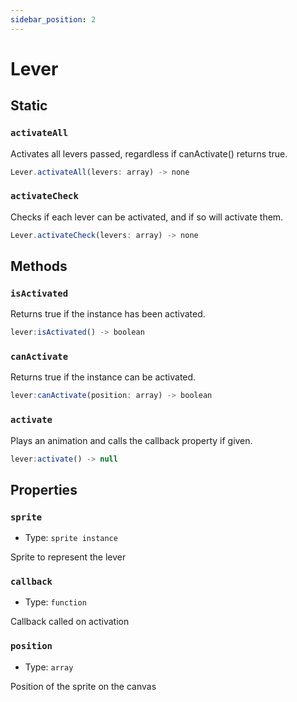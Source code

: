 ```yaml
---
sidebar_position: 2
---
```


# Lever

## Static

### `activateAll`

Activates all levers passed, regardless if canActivate() returns true.

```js
Lever.activateAll(levers: array) -> none
```

### `activateCheck`

Checks if each lever can be activated, and if so will activate them.

```js
Lever.activateCheck(levers: array) -> none
```

## Methods

### `isActivated`

Returns true if the instance has been activated.

```js
lever:isActivated() -> boolean
```

### `canActivate`

Returns true if the instance can be activated.

```js
lever:canActivate(position: array) -> boolean
```

### `activate`

Plays an animation and calls the callback property if given.

```js
lever:activate() -> null
```

## Properties

### `sprite`
* Type: `sprite instance`

Sprite to represent the lever

### `callback`
* Type: `function`

Callback called on activation

### `position`
* Type: `array`

Position of the sprite on the canvas


